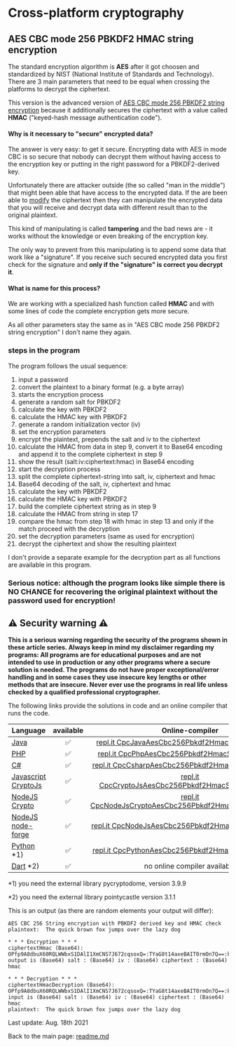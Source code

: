 # Cross-platform cryptography

## AES CBC mode 256 PBKDF2 HMAC string encryption

The standard encryption algorithm is **AES** after it got choosen and standardized by NIST (National Institute of Standards and Technology). There are 3 main parameters that need to be equal when crossing the platforms to decrypt the ciphertext. 

This version is the advanced version of [AES CBC mode 256 PBKDF2 string encryption](aes_cbc_256_pbkdf2_string_encryption.md) because it additionally secures the ciphertext with a value called **HMAC** ("keyed-hash message authentication code"). 

#### Why is it necessary to "secure" encrypted data?  

The answer is very easy: to get it secure. Encrypting data with AES in mode CBC is so secure that nobody can decrypt them without having access to the encryption key or putting in the right password for a PBKDF2-derived key.

Unfortunately there are attacker outside (the so called "man in the middle") that might been able that have access to the encrypted data. If the are been able to <u>modify</u> the ciphertext then they can manipulate the encrypted data that you will receive and decrypt data with different result than to the original plaintext.

This kind of manipulating is called **tampering** and the bad news are - it works without the knowledge or even breaking of the encryption key.

The only way to prevent from this manipulating is to append some data that work like a "signature". If you receive such secured encrypted data you first check for the signature and **only if the "signature" is correct you decrypt it**.

#### What is name for this process?

We are working with a specialized hash function called **HMAC** and with some lines of code the complete encryption gets more secure.

As all other parameters stay the same as in "AES CBC mode 256 PBKDF2 string encryption" I don't name they again.

### steps in the program

The program follows the usual sequence:
1. input a password
2. convert the plaintext to a binary format (e.g. a byte array)
3. starts the encryption process
4. generate a random salt for PBKDF2
5. calculate the key with PBKDF2
6. calculate the HMAC key with PBKDF2
7. generate a random initialization vector (iv)
8. set the encryption parameters
9. encrypt the plaintext, prepends the salt and iv to the ciphertext
10. calculate the HMAC from data in step 9, convert it to Base64 encoding and append it to the complete ciphertext in step 9
11. show the result (salt:iv:ciphertext:hmac) in Base64 encoding
12. start the decryption process
13. split the complete ciphertext-string into salt, iv, ciphertext and hmac
14. Base64 decoding of the salt, iv, ciphertext and hmac
15. calculate the key with PBKDF2
16. calculate the HMAC key with PBKDF2
17. build the complete ciphertext string as in step 9
18. calculate the HMAC from string in step 17
19. compare the hmac from step 18 with hmac in step 13 and only if the match proceed with the decryption
20. set the decryption parameters (same as used for encryption)
21. decrypt the ciphertext and show the resulting plaintext

I don't provide a separate example for the decryption part as all functions are available in this program.

### **Serious notice: although the program looks like simple there is NO CHANCE for recovering the original plaintext without the password used for encryption!**

## :warning: Security warning :warning:

**This is a serious warning regarding the security of the programs shown in these article series.  Always keep in mind my disclaimer regarding my programs: All programs are for educational purposes and are not intended to use in production or any other programs where a  secure solution is needed. The programs do not have proper exceptional/error handling and in some cases they use insecure key lengths or other methods that are insecure. Never ever use the programs in real life unless checked by a qualified professional cryptographer.**

The following links provide the solutions in code and an online compiler that runs the code.

| Language | available | Online-compiler
| ------ | :---: | :----: |
| [Java](../AesCbc256Pbkdf2HmacStringEncryption/AesCbc256Pbkdf2HmacStringEncryption.java) | :white_check_mark: | [repl.it CpcJavaAesCbc256Pbkdf2HmacStringEncryption](https://repl.it/@javacrypto/CpcJavaAesCbc256Pbkdf2HmacStringEncryption#Main.java/)
| [PHP](../AesCbc256Pbkdf2HmacStringEncryption/AesCbc256Pbkdf2HmacStringEncryption.php) | :white_check_mark: | [repl.it CpcPhpAesCbc256Pbkdf2HmacStringEncryption](https://repl.it/@javacrypto/CpcPhpAesCbc256Pbkdf2HmacStringEncryption/)
| [C#](../AesCbc256Pbkdf2HmacStringEncryption/AesCbc256Pbkdf2HmacStringEncryption.cs) | :white_check_mark: | [repl.it CpcCsharpAesCbc256Pbkdf2HmacStringEncryption](https://repl.it/@javacrypto/CpcCsharpAesCbc256Pbkdf2HmacStringEncryption#main.cs/)
| [Javascript CryptoJs](../AesCbc256Pbkdf2HmacStringEncryption/AesCbc256Pbkdf2HmacStringEncryptionCryptoJs.js) | :white_check_mark: | [repl.it CpcCryptoJsAesCbc256Pbkdf2HmacStringEncryption](https://repl.it/@javacrypto/CpcCryptoJsAesCbc256Pbkdf2HmacStringEncryption#index.js/)
| [NodeJS Crypto](../AesCbc256Pbkdf2HmacStringEncryption/AesCbc256Pbkdf2HmacStringEncryptionNodeJsCrypto.js) | :white_check_mark: | [repl.it CpcNodeJsCryptoAesCbc256Pbkdf2HmacStringEncryption](https://repl.it/@javacrypto/CpcNodeJsCryptoAesCbc256Pbkdf2HmacStringEncryption#index.js/)
| [NodeJS node-forge](../AesCbc256Pbkdf2HmacStringEncryption/AesCbc256Pbkdf2HmacStringEncryptionNodeJs.js) | :white_check_mark: | [repl.it CpcNodeJsAesCbc256Pbkdf2HmacStringEncryption](https://repl.it/@javacrypto/CpcNodeJsAesCbc256Pbkdf2HmacStringEncryption#index.js/)
| [Python](../AesCbc256Pbkdf2HmacStringEncryption/AesCbc256Pbkdf2HmacStringEncryption.py) *1) | :white_check_mark: | [repl.it CpcPythonAesCbc256Pbkdf2HmacStringEncryption](https://repl.it/@javacrypto/CpcPythonAesCbc256Pbkdf2HmacStringEncryption#main.py/)
| [Dart](../AesCbc256Pbkdf2HmacStringEncryption/AesCbc256Pbkdf2HmacStringEncryption.dart) *2) | :white_check_mark: | no online compiler available

*1) you need the external library pycryptodome, version 3.9.9

*2) you need the external library pointycastle version 3.1.1

This is an output (as there are random elements your output will differ):

```plaintext
AES CBC 256 String encryption with PBKDF2 derived key and HMAC check
plaintext:  The quick brown fox jumps over the lazy dog

* * * Encryption * * *
ciphertextHmac (Base64): OPfp9A8dbuX60RQLWWbxS1DAlI1XmCNS7J672cqsoxQ=:TYaG8t14axeBAIT0rmOn7Q==:koRDiCLrdjQ3Bz20N0GZzYQVd0xcNLAP8p0Sc9UGp39NQWtJA35p0aEPWpRaaoBC:MskS4RpRkHa8PvcM1zGeN5BDFOmAvzTZFQ9QJxaWE70=
output is (Base64) salt : (Base64) iv : (Base64) ciphertext : (Base64) hmac

* * * Decryption * * *
ciphertextHmacDecryption (Base64): OPfp9A8dbuX60RQLWWbxS1DAlI1XmCNS7J672cqsoxQ=:TYaG8t14axeBAIT0rmOn7Q==:koRDiCLrdjQ3Bz20N0GZzYQVd0xcNLAP8p0Sc9UGp39NQWtJA35p0aEPWpRaaoBC:MskS4RpRkHa8PvcM1zGeN5BDFOmAvzTZFQ9QJxaWE70=
input is (Base64) salt : (Base64) iv : (Base64) ciphertext : (Base64) hmac
plaintext:  The quick brown fox jumps over the lazy dog

```

Last update: Aug. 18th 2021

Back to the main page: [readme.md](../readme.md)